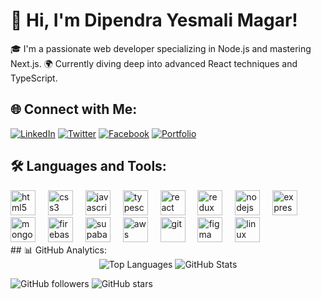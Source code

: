 # 👋 Hi, I'm Dipendra Yesmali Magar!

🎓 I'm a passionate web developer specializing in Node.js and mastering Next.js.
🌍 Currently diving deep into advanced React techniques and TypeScript.

## 🌐 Connect with Me:

[![LinkedIn](https://img.shields.io/badge/LinkedIn-0077B5?style=for-the-badge&logo=linkedin&logoColor=white)](https://www.linkedin.com/in/dipendra-yesmali-magar-50007b262)
[![Twitter](https://img.shields.io/badge/Twitter-1DA1F2?style=for-the-badge&logo=twitter&logoColor=white)](https://x.com/MagaraYasmali)
[![Facebook](https://img.shields.io/badge/Facebook-1877F2?style=for-the-badge&logo=facebook&logoColor=white)](https://www.facebook.com/dipendrayesmali.magar.1)
[![Portfolio](https://img.shields.io/badge/Portfolio-000000?style=for-the-badge&logo=vercel&logoColor=white)](https://dipendramagar.vercel.app/)

## 🛠️ Languages and Tools:

<div align="left">
  <!-- Web Technologies -->
  <img src="https://cdn.jsdelivr.net/gh/devicons/devicon/icons/html5/html5-original.svg" height="40" alt="html5" />
  <img width="12" />
  <img src="https://cdn.jsdelivr.net/gh/devicons/devicon/icons/css3/css3-original.svg" height="40" alt="css3" />
  <img width="12" />
  <img src="https://cdn.jsdelivr.net/gh/devicons/devicon/icons/javascript/javascript-original.svg" height="40" alt="javascript" />
  <img width="12" />
  <img src="https://cdn.jsdelivr.net/gh/devicons/devicon/icons/typescript/typescript-original.svg" height="40" alt="typescript" />
  <img width="12" />
  
  <!-- Frameworks & Libraries -->
  <img src="https://cdn.jsdelivr.net/gh/devicons/devicon/icons/react/react-original.svg" height="40" alt="react" />
  <img width="12" />
  <img src="https://cdn.jsdelivr.net/gh/devicons/devicon/icons/redux/redux-original.svg" height="40" alt="redux" />
  <img width="12" />
  <img src="https://cdn.jsdelivr.net/gh/devicons/devicon/icons/nodejs/nodejs-original.svg" height="40" alt="nodejs" />
  <img width="12" />
  <img src="https://cdn.jsdelivr.net/gh/devicons/devicon/icons/express/express-original.svg" height="40" alt="express" />
  <img width="12" />
  
  <!-- Cloud & Databases -->
  <img src="https://cdn.jsdelivr.net/gh/devicons/devicon/icons/mongodb/mongodb-original.svg" height="40" alt="mongodb" />
  <img width="12" />
  <img src="https://cdn.jsdelivr.net/gh/devicons/devicon/icons/firebase/firebase-plain.svg" height="40" alt="firebase" />
  <img width="12" />
  <img src="https://raw.githubusercontent.com/supabase/supabase/master/packages/common/assets/images/supabase-logo.svg" height="40" alt="supabase" />
  <img width="12" />
  <img src="https://cdn.jsdelivr.net/gh/devicons/devicon/icons/amazonwebservices/amazonwebservices-original.svg" height="40" alt="aws" />
  <img width="12" />
  
  <!-- Version Control & Tools -->
  <img src="https://cdn.jsdelivr.net/gh/devicons/devicon/icons/git/git-original.svg" height="40" alt="git" />
  <img width="12" />
  <img src="https://cdn.jsdelivr.net/gh/devicons/devicon/icons/figma/figma-original.svg" height="40" alt="figma" />
  <img width="12" />
  <img src="https://cdn.jsdelivr.net/gh/devicons/devicon/icons/linux/linux-original.svg" height="40" alt="linux" />
</div>## 📊 GitHub Analytics:

<div align="center">
  <img src="https://github-readme-stats.vercel.app/api/top-langs/?username=ydipen111&layout=compact&theme=transparent&hide_border=true&title_color=2F80ED&text_color=000000&langs_count=8&card_width=450" alt="Top Languages" />
  <img src="https://github-readme-stats.vercel.app/api?username=ydipen111&show_icons=true&theme=transparent&hide_border=true&title_color=2F80ED&text_color=000000&icon_color=2F80ED" alt="GitHub Stats" />
</div>

![GitHub followers](https://img.shields.io/github/followers/ydipen111?style=social)
![GitHub stars](https://img.shields.io/github/stars/ydipen111?style=social)

